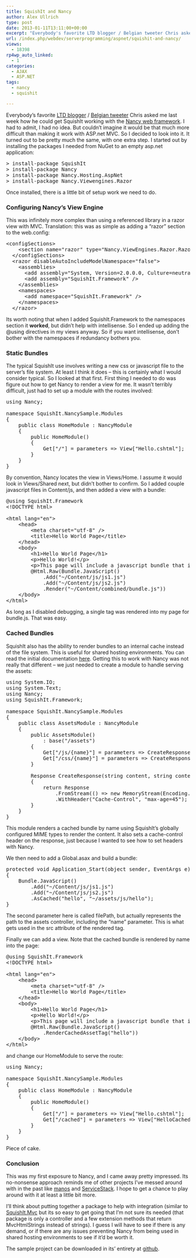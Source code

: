 ```yaml
---
title: SquishIt and Nancy
author: Alex Ullrich
type: post
date: 2013-01-11T13:11:00+00:00
excerpt: "Everybody's favorite LTD blogger / Belgian tweeter Chris asked me last week how he could get SquishIt working with the Nancy web framework.  I had to admit, I had no idea.  But couldn't imagine it would be that much more difficult than making it work wi&hellip;"
url: /index.php/webdev/serverprogramming/aspnet/squishit-and-nancy/
views:
  - 18398
rp4wp_auto_linked:
  - 1
categories:
  - AJAX
  - ASP.NET
tags:
  - nancy
  - squishit

---
```

Everybody&#8217;s favorite [LTD blogger][1] / [Belgian tweeter][2] Chris asked me last week how he could get SquishIt working with the [Nancy web framework][3]. I had to admit, I had no idea. But couldn&#8217;t imagine it would be that much more difficult than making it work with ASP.net MVC. So I decided to look into it. It turned out to be pretty much the same, with one extra step. I started out by installing the packages I needed from NuGet to an empty asp.net application:

<pre>&gt; install-package SquishIt
&gt; install-package Nancy
&gt; install-package Nancy.Hosting.AspNet
&gt; install-package Nancy.Viewengines.Razor</pre>

Once installed, there is a little bit of setup work we need to do.

### Configuring Nancy&#8217;s View Engine

This was infinitely more complex than using a referenced library in a razor view with MVC. Translation: this was as simple as adding a &#8220;razor&#8221; section to the web.config:

<pre>&lt;configSections&gt;
    &lt;section name="razor" type="Nancy.ViewEngines.Razor.RazorConfigurationSection, Nancy.ViewEngines.Razor" /&gt;
  &lt;/configSections&gt;
  &lt;razor disableAutoIncludeModelNamespace="false"&gt;
    &lt;assemblies&gt;
      &lt;add assembly="System, Version=2.0.0.0, Culture=neutral, PublicKeyToken=b77a5c561934e089" /&gt;
      &lt;add assembly="SquishIt.Framework" /&gt;
    &lt;/assemblies&gt;
    &lt;namespaces&gt;
      &lt;add namespace="SquishIt.Framework" /&gt;
    &lt;/namespaces&gt;
  &lt;/razor&gt;</pre>

Its worth noting that when I added SquishIt.Framework to the namespaces section it **worked**, but didn&#8217;t help with intellisense. So I ended up adding the @using directives in my views anyway. So if you want intellisense, don&#8217;t bother with the namespaces if redundancy bothers you.

### Static Bundles

The typical SquishIt use involves writing a new css or javascript file to the server&#8217;s file system. At least I think it does &#8211; this is certainly what I would consider typical. So I looked at that first. First thing I needed to do was figure out how to get Nancy to render a view for me. It wasn&#8217;t terribly difficult, just had to set up a module with the routes involved:

<pre>using Nancy;

namespace SquishIt.NancySample.Modules
{
    public class HomeModule : NancyModule
    {
        public HomeModule()
        {
            Get["/"] = parameters =&gt; View["Hello.cshtml"];
        }
    }
}</pre>

By convention, Nancy locates the view in Views/Home. I assume it would look in Views/Shared next, but didn&#8217;t bother to confirm. So I added couple javascript files in Content/js, and then added a view with a bundle:

<pre>@using SquishIt.Framework
&lt;!DOCTYPE html&gt;

&lt;html lang="en"&gt;
    &lt;head&gt;
        &lt;meta charset="utf-8" /&gt;
        &lt;title&gt;Hello World Page&lt;/title&gt;
    &lt;/head&gt;
    &lt;body&gt;
        &lt;h1&gt;Hello World Page&lt;/h1&gt;
        &lt;p&gt;Hello World!&lt;/p&gt;
        &lt;p&gt;This page will include a javascript bundle that is rendered to the file system and served as a static asset.&lt;/p&gt;
        @Html.Raw(Bundle.JavaScript()
            .Add("~/Content/js/js1.js")
            .Add("~/Content/js/js2.js")
            .Render("~/Content/combined/bundle.js"))
    &lt;/body&gt;
&lt;/html&gt;</pre>

As long as I disabled debugging, a single tag was rendered into my page for bundle.js. That was easy.

### Cached Bundles

SquishIt also has the ability to render bundles to an internal cache instead of the file system. This is useful for shared hosting environments. You can read the initial documentation [here][4]. Getting this to work with Nancy was not really that different &#8211; we just needed to create a module to handle serving the assets:

<pre>using System.IO;
using System.Text;
using Nancy;
using SquishIt.Framework;

namespace SquishIt.NancySample.Modules
{
    public class AssetsModule : NancyModule
    {
        public AssetsModule()
            : base("/assets")
        {
            Get["/js/{name}"] = parameters =&gt; CreateResponse(Bundle.JavaScript().RenderCached((string)parameters.name), Configuration.Instance.JavascriptMimeType);
            Get["/css/{name}"] = parameters =&gt; CreateResponse(Bundle.Css().RenderCached((string)parameters.name), Configuration.Instance.CssMimeType);
        }

        Response CreateResponse(string content, string contentType)
        {
            return Response
                .FromStream(() =&gt; new MemoryStream(Encoding.UTF8.GetBytes(content)), contentType)
                .WithHeader("Cache-Control", "max-age=45");
        }
    }
}</pre>

This module renders a cached bundle by name using SquishIt&#8217;s globally configured MIME types to render the content. It also sets a cache-control header on the response, just because I wanted to see how to set headers with Nancy.

We then need to add a Global.asax and build a bundle:

<pre>protected void Application_Start(object sender, EventArgs e)
{
    Bundle.JavaScript()
        .Add("~/Content/js/js1.js")
        .Add("~/Content/js/js2.js")
        .AsCached("hello", "~/assets/js/hello");
}</pre>

The second parameter here is called filePath, but actually represents the path to the assets controller, including the &#8220;name&#8221; parameter. This is what gets used in the src attribute of the rendered tag.

Finally we can add a view. Note that the cached bundle is rendered by name into the page:

<pre>@using SquishIt.Framework
&lt;!DOCTYPE html&gt;

&lt;html lang="en"&gt;
    &lt;head&gt;
        &lt;meta charset="utf-8" /&gt;
        &lt;title&gt;Hello World Page&lt;/title&gt;
    &lt;/head&gt;
    &lt;body&gt;
        &lt;h1&gt;Hello World Page&lt;/h1&gt;
        &lt;p&gt;Hello World!&lt;/p&gt;
        &lt;p&gt;This page will include a javascript bundle that is rendered into memory in Global.asax and served through the Assets Module&lt;/p&gt;
        @Html.Raw(Bundle.JavaScript()
            .RenderCachedAssetTag("hello"))
    &lt;/body&gt;
&lt;/html&gt;</pre>

and change our HomeModule to serve the route:

<pre>using Nancy;

namespace SquishIt.NancySample.Modules
{
    public class HomeModule : NancyModule
    {
        public HomeModule()
        {
            Get["/"] = parameters =&gt; View["Hello.cshtml"];
            Get["/cached"] = parameters =&gt; View["HelloCached.cshtml"];
        }
    }
}</pre>

Piece of cake.

### Conclusion

This was my first exposure to Nancy, and I came away pretty impressed. Its no-nonsense approach reminds me of other projects I&#8217;ve messed around with in the past like [manos][5] and [ServiceStack][6]. I hope to get a chance to play around with it at least a little bit more.

I&#8217;ll think about putting together a package to help with integration (similar to [SquishIt.Mvc][7] but its so easy to get going that I&#8217;m not sure its needed (that package is only a controller and a few extension methods that return MvcHtmlStrings instead of strings). I guess I will have to see if there is any demand, or if there are any issues preventing Nancy from being used in shared hosting environments to see if it&#8217;d be worth it.

The sample project can be downloaded in its&#8217; entirety at [github][8].

 [1]: /index.php/All/?disp=authdir&author=7
 [2]: http://twitter.com/chrissie1
 [3]: http://nancyfx.org/
 [4]: https://github.com/jetheredge/SquishIt/wiki/Using-SquishIt-programmatically-without-the-file-system
 [5]: http://manosdemono.org/
 [6]: http://servicestack.net/
 [7]: http://nuget.org/packages/SquishIt.Mvc/
 [8]: https://github.com/AlexCuse/SquishIt.NancySample/tree/blog-20130111